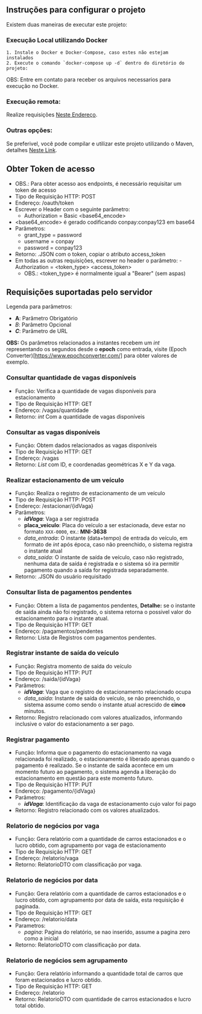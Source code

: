 ## Instruções para configurar o projeto

Existem duas maneiras de executar este projeto:

### Execução Local utilizando Docker
    1. Instale o Docker e Docker-Compose, caso estes não estejam instalados
    2. Execute o comando `docker-compose up -d` dentro do diretório do projeto:

OBS: Entre em contato para receber os arquivos necessarios para execução no Docker.

### Execução remota:
Realize requisições [Neste Endereço](https://desafio-estacionamento.herokuapp.com/).

### Outras opções:
Se preferivel, você pode compilar e utilizar este projeto utilizando o Maven, detalhes [Neste Link](https://www.baeldung.com/spring-boot-run-maven-vs-executable-jar).


## Obter Token de acesso

- OBS.: Para obter acesso aos endpoints, é necessário requisitar um token de acesso
- Tipo de Requisição HTTP: POST
- Endereço: /oauth/token
- Escrever o Header com o seguinte parâmetro:
    - Authorization = Basic <base64_encode>
- <base64_encode> é gerado codificando conpay:conpay123 em base64
- Parâmetros:
    - grant_type = password
    - username = conpay
    - password = conpay123
- Retorno: .JSON com o token, copiar o atributo access_token
- Em todas as outras requisições, escrever no header o parâmetro:
    -Authorization = <token_type> <access_token>
    - OBS.: <token_type> é normalmente igual a "Bearer" (sem aspas)
    
## Requisições suportadas pelo servidor

Legenda para parâmetros:

- **A**: Parâmetro Obrigatório
- *B*: Parâmetro Opcional
- ***C***: Parâmetro de URL

**OBS:** Os parâmetros relacionados a instantes recebem um *int* representando os segundos desde o **epoch** como entrada, visite (Epoch Converter)[https://www.epochconverter.com/] para obter valores de exemplo.

### Consultar quantidade de vagas disponíveis


- Função: Verifica a quantidade de vagas disponíveis para estacionamento
- Tipo de Requisição HTTP: GET
- Endereço: /vagas/quantidade
- Retorno: *int* Com a quantidade de vagas disponíveis

### Consultar as vagas disponíveis

- Função: Obtem dados relacionados as vagas disponíveis
- Tipo de Requisição HTTP: GET
- Endereço: /vagas
- Retorno: *List<VagaDTO>* com ID, e coordenadas geométricas X e Y da vaga. 

### Realizar estacionamento de um veículo

- Função: Realiza o registro de estacionamento de um veículo
- Tipo de Requisição HTTP: POST
- Endereço: /estacionar/{idVaga}
- Parâmetros:
    - ***idVaga***: Vaga a ser registrada
    - **placa_veiculo**: Placa do veículo a ser estacionada, deve estar no formato `XXX-0000`, ex.: **MNI-3638**
    - *data_entrada*: O instante (data+tempo) de entrada do veículo, em formato de *int* após época, caso não preenchido, o sistema registra o instante atual
    - *data_saida*: O instante de saída de veículo, caso não registrado, nenhuma data de saída é registrada e o sistema só ira permitir pagamento quando a saída for registrada separadamente.
- Retorno: .JSON do usuário requisitado

### Consultar lista de pagamentos pendentes

- Função: Obtem a lista de pagamentos pendentes, **Detalhe:** se o instante de saída ainda não foi registrado, o sistema retorna o possivel valor do estacionamento para o instante atual.
- Tipo de Requisição HTTP: GET
- Endereço: /pagamentos/pendentes
- Retorno: Lista de Registros com pagamentos pendentes.

### Registrar instante de saída do veículo

- Função: Registra momento de saída do veículo
- Tipo de Requisição HTTP: PUT
- Endereço: /saida/{idVaga}
- Parâmetros:
    - ***idVaga***: Vaga que o registro de estacionamento relacionado ocupa
    - *data_saida*: Instante de saída do veículo, se não preenchido, o sistema assume como sendo o instante atual acrescido de **cinco** minutos.
- Retorno: Registro relacionado com valores atualizados, informando inclusive o valor do estacionamento a ser pago.

### Registrar pagamento 

- Função: Informa que o pagamento do estacionamento na vaga relacionada foi realizado, o estacionamento é liberado apenas quando o pagamento é realizado. Se o instante de saída acontece em um momento futuro ao pagamento, o sistema agenda a liberação do estacionamento em questão para este momento futuro.
- Tipo de Requisição HTTP: PUT
- Endereço: /pagamento/{idVaga}
- Parâmetros:
    - ***idVaga***: Identificação da vaga de estacionamento cujo valor foi pago
- Retorno: Registro relacionado com os valores atualizados.

### Relatorio de negócios por vaga

- Função: Gera relatório com a quantidade de carros estacionados e o lucro obtido, com agrupamento por vaga de estacionamento
- Tipo de Requisição HTTP: GET
- Endereço: /relatorio/vaga
- Retorno: RelatorioDTO com classificação por vaga.

### Relatorio de negócios por data

- Função: Gera relatório com a quantidade de carros estacionados e o lucro obtido, com agrupamento por data de saída, esta requisição é paginada.
- Tipo de Requisição HTTP: GET
- Endereço: /relatorio/data
- Parametros: 
    - *pagina*: Pagina do relatório, se nao inserido, assume a pagina zero como a inicial
- Retorno: RelatorioDTO com classificação por data.

### Relatorio de negócios sem agrupamento

- Função: Gera relatório informando a quantidade total de carros que foram estacionados e lucro obtido.
- Tipo de Requisição HTTP: GET
- Endereço: /relatorio
- Retorno: RelatorioDTO com quantidade de carros estacionados e lucro total obtido.
